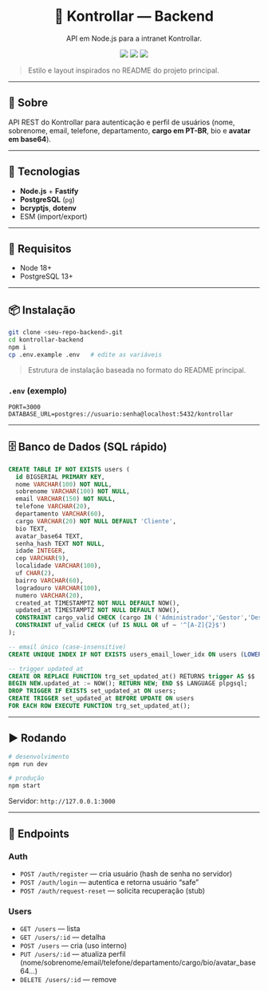 <h1 align="center">🧠 Kontrollar — Backend</h1>
<p align="center">API em Node.js para a intranet Kontrollar.</p>

<p align="center">
  <img src="https://img.shields.io/badge/status-em%20desenvolvimento-yellow?style=flat-square" />
  <img src="https://img.shields.io/badge/backend-Fastify%20%7C%20PostgreSQL-blue?style=flat-square" />
  <img src="https://img.shields.io/badge/license-MIT-lightgrey?style=flat-square" />
</p>

> Estilo e layout inspirados no README do projeto principal.&#x20;

---

## 🚀 Sobre

API REST do Kontrollar para autenticação e perfil de usuários (nome, sobrenome, email, telefone, departamento, **cargo em PT-BR**, bio e **avatar em base64**).

---

## 🧱 Tecnologias

* **Node.js** + **Fastify**
* **PostgreSQL** (`pg`)
* **bcryptjs**, **dotenv**
* ESM (import/export)

---

## 🔧 Requisitos

* Node 18+
* PostgreSQL 13+

---

## 📦 Instalação

```bash
git clone <seu-repo-backend>.git
cd kontrollar-backend
npm i
cp .env.example .env   # edite as variáveis
```

> Estrutura de instalação baseada no formato do README principal.&#x20;

### `.env` (exemplo)

```
PORT=3000
DATABASE_URL=postgres://usuario:senha@localhost:5432/kontrollar
```

---

## 🗄️ Banco de Dados (SQL rápido)

```sql
CREATE TABLE IF NOT EXISTS users (
  id BIGSERIAL PRIMARY KEY,
  nome VARCHAR(100) NOT NULL,
  sobrenome VARCHAR(100) NOT NULL,
  email VARCHAR(150) NOT NULL,
  telefone VARCHAR(20),
  departamento VARCHAR(60),
  cargo VARCHAR(20) NOT NULL DEFAULT 'Cliente',
  bio TEXT,
  avatar_base64 TEXT,
  senha_hash TEXT NOT NULL,
  idade INTEGER,
  cep VARCHAR(9),
  localidade VARCHAR(100),
  uf CHAR(2),
  bairro VARCHAR(60),
  logradouro VARCHAR(100),
  numero VARCHAR(20),
  created_at TIMESTAMPTZ NOT NULL DEFAULT NOW(),
  updated_at TIMESTAMPTZ NOT NULL DEFAULT NOW(),
  CONSTRAINT cargo_valid CHECK (cargo IN ('Administrador','Gestor','Desenvolvedor','Cliente','Usuário')),
  CONSTRAINT uf_valid CHECK (uf IS NULL OR uf ~ '^[A-Z]{2}$')
);

-- email único (case-insensitive)
CREATE UNIQUE INDEX IF NOT EXISTS users_email_lower_idx ON users (LOWER(email));

-- trigger updated_at
CREATE OR REPLACE FUNCTION trg_set_updated_at() RETURNS trigger AS $$
BEGIN NEW.updated_at := NOW(); RETURN NEW; END $$ LANGUAGE plpgsql;
DROP TRIGGER IF EXISTS set_updated_at ON users;
CREATE TRIGGER set_updated_at BEFORE UPDATE ON users
FOR EACH ROW EXECUTE FUNCTION trg_set_updated_at();
```

---

## ▶️ Rodando

```bash
# desenvolvimento
npm run dev

# produção
npm start
```

Servidor: `http://127.0.0.1:3000`

---

## 🔌 Endpoints

### Auth

* `POST /auth/register` — cria usuário (hash de senha no servidor)
* `POST /auth/login` — autentica e retorna usuário “safe”
* `POST /auth/request-reset` — solicita recuperação (stub)

### Users

* `GET /users` — lista
* `GET /users/:id` — detalha
* `POST /users` — cria (uso interno)
* `PUT /users/:id` — atualiza perfil (nome/sobrenome/email/telefone/departamento/cargo/bio/avatar\_base64…)
* `DELETE /users/:id` — remove